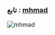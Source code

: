 
### تابع : [mhmad](https://t.me/ICTS_930) ###

![mhmad](https://graph.org/file/732845e3bdaf22cd4c0fd.jpg)
